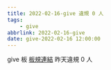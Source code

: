 ```yaml
---
title: 2022-02-16-give 違規 0 人
tags:
    - give
abbrlink: 2022-02-16-give
date: give-2022-02-16 12:00:00
---
```

give 板 [板規連結](https://www.ptt.cc/bbs/give/M.1612495900.A.C32.html)
昨天違規 0 人
